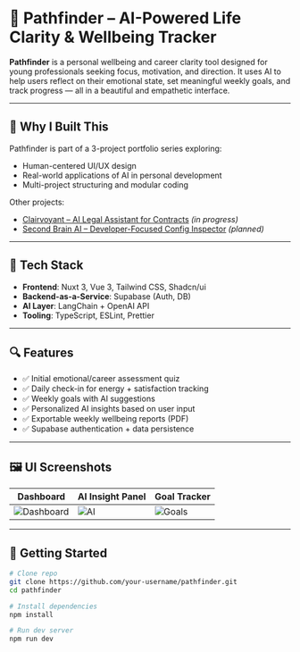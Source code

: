 # 🧭 Pathfinder – AI-Powered Life Clarity & Wellbeing Tracker

**Pathfinder** is a personal wellbeing and career clarity tool designed for young professionals seeking focus, motivation, and direction. It uses AI to help users reflect on their emotional state, set meaningful weekly goals, and track progress — all in a beautiful and empathetic interface.

---

## 🧠 Why I Built This

Pathfinder is part of a 3-project portfolio series exploring:
- Human-centered UI/UX design
- Real-world applications of AI in personal development
- Multi-project structuring and modular coding

Other projects:
- [Clairvoyant – AI Legal Assistant for Contracts](#) *(in progress)*
- [Second Brain AI – Developer-Focused Config Inspector](#) *(planned)*

---

## 🧰 Tech Stack

- **Frontend**: Nuxt 3, Vue 3, Tailwind CSS, Shadcn/ui
- **Backend-as-a-Service**: Supabase (Auth, DB)
- **AI Layer**: LangChain + OpenAI API
- **Tooling**: TypeScript, ESLint, Prettier

---

## 🔍 Features

- ✅ Initial emotional/career assessment quiz
- ✅ Daily check-in for energy + satisfaction tracking
- ✅ Weekly goals with AI suggestions
- ✅ Personalized AI insights based on user input
- ✅ Exportable weekly wellbeing reports (PDF)
- ✅ Supabase authentication + data persistence

---

## 🖼️ UI Screenshots

| Dashboard | AI Insight Panel | Goal Tracker |
|----------|------------------|--------------|
| ![Dashboard](./screenshots/dashboard.png) | ![AI](./screenshots/insight.png) | ![Goals](./screenshots/goals.png) |

---

## 🚀 Getting Started

```bash
# Clone repo
git clone https://github.com/your-username/pathfinder.git
cd pathfinder

# Install dependencies
npm install

# Run dev server
npm run dev
